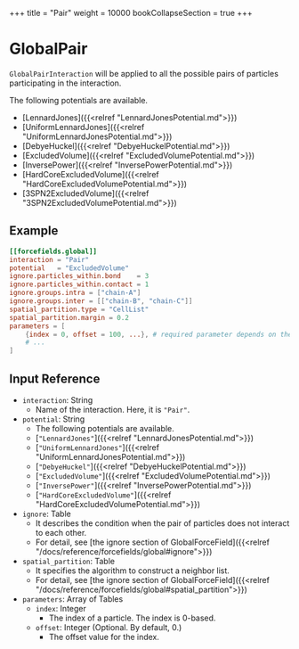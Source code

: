 +++
title = "Pair"
weight = 10000
bookCollapseSection = true
+++

# GlobalPair

`GlobalPairInteraction` will be applied to all the possible pairs of particles participating in the interaction.

The following potentials are available.

- [LennardJones]({{<relref "LennardJonesPotential.md">}})
- [UniformLennardJones]({{<relref "UniformLennardJonesPotential.md">}})
- [DebyeHuckel]({{<relref "DebyeHuckelPotential.md">}})
- [ExcludedVolume]({{<relref "ExcludedVolumePotential.md">}})
- [InversePower]({{<relref "InversePowerPotential.md">}})
- [HardCoreExcludedVolume]({{<relref "HardCoreExcludedVolumePotential.md">}})
- [3SPN2ExcludedVolume]({{<relref "3SPN2ExcludedVolumePotential.md">}})

## Example

```toml
[[forcefields.global]]
interaction = "Pair"
potential   = "ExcludedVolume"
ignore.particles_within.bond    = 3
ignore.particles_within.contact = 1
ignore.groups.intra = ["chain-A"]
ignore.groups.inter = [["chain-B", "chain-C"]]
spatial_partition.type = "CellList"
spatial_partition.margin = 0.2
parameters = [
    {index = 0, offset = 100, ...}, # required parameter depends on the potential.
    # ...
]
```

## Input Reference

- `interaction`: String
  - Name of the interaction. Here, it is `"Pair"`.
- `potential`: String
  - The following potentials are available.
  - [`"LennardJones"`]({{<relref "LennardJonesPotential.md">}})
  - [`"UniformLennardJones"`]({{<relref "UniformLennardJonesPotential.md">}})
  - [`"DebyeHuckel"`]({{<relref "DebyeHuckelPotential.md">}})
  - [`"ExcludedVolume"`]({{<relref "ExcludedVolumePotential.md">}})
  - [`"InversePower"`]({{<relref "InversePowerPotential.md">}})
  - [`"HardCoreExcludedVolume"`]({{<relref "HardCoreExcludedVolumePotential.md">}})
- `ignore`: Table
  - It describes the condition when the pair of particles does not interact to each other.
  - For detail, see [the ignore section of GlobalForceField]({{<relref "/docs/reference/forcefields/global#ignore">}})
- `spatial_partition`: Table
  - It specifies the algorithm to construct a neighbor list.
  - For detail, see [the ignore section of GlobalForceField]({{<relref "/docs/reference/forcefields/global#spatial_partition">}})
- `parameters`: Array of Tables
  - `index`: Integer
    - The index of a particle. The index is 0-based.
  - `offset`: Integer (Optional. By default, 0.)
    - The offset value for the index.

